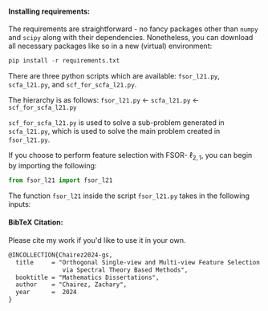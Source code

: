 #### Installing requirements:
The requirements are straightforward - no fancy packages other than ```numpy``` and ```scipy``` along with their dependencies.
Nonetheless, you can download all necessary packages like so in a new (virtual) environment:

```python
pip install -r requirements.txt
```

There are three python scripts which are available:  ```fsor_l21.py```, ```scfa_l21.py```, and ```scf_for_scfa_l21.py```.

The hierarchy is as follows:
```fsor_l21.py``` <- ```scfa_l21.py``` <- ```scf_for_scfa_l21.py```

```scf_for_scfa_l21.py``` is used to solve a sub-problem generated in ```scfa_l21.py```, which is used to solve the main problem created in ```fsor_l21.py```.

If you choose to perform feature selection with FSOR- $\ell_{2,1}$, you can begin by importing the following:
```python
from fsor_l21 import fsor_l21
```

The function ```fsor_l21``` inside the script ```fsor_l21.py``` takes in the following inputs:




#### BibTeX Citation:
Please cite my work if you'd like to use it in your own.

```latex
@INCOLLECTION{Chairez2024-gs,
  title     = "Orthogonal Single-view and Multi-view Feature Selection Models
               via Spectral Theory Based Methods",
  booktitle = "Mathematics Dissertations",
  author    = "Chairez, Zachary",
  year      =  2024
}
